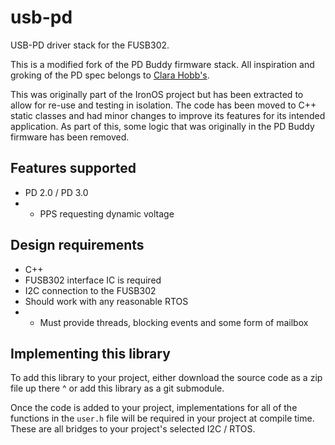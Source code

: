# usb-pd

USB-PD driver stack for the FUSB302.

This is a modified fork of the PD Buddy firmware stack.
All inspiration and groking of the PD spec belongs to [Clara Hobb's](https://hackaday.io/project/20424-pd-buddy-sink).

This was originally part of the IronOS project but has been extracted to allow for re-use and testing in isolation.
The code has been moved to C++ static classes and had minor changes to improve its features for its intended application.
As part of this, some logic that was originally in the PD Buddy firmware has been removed.

## Features supported

- PD 2.0 / PD 3.0
- - PPS requesting dynamic voltage

## Design requirements

- C++
- FUSB302 interface IC is required
- I2C connection to the FUSB302
- Should work with any reasonable RTOS
- - Must provide threads, blocking events and some form of mailbox

## Implementing this library

To add this library to your project, either download the source code as a zip file up there ^ or add this library as a git submodule.

Once the code is added to your project, implementations for all of the functions in the `user.h` file will be required in your project at compile time.
These are all bridges to your project's selected I2C / RTOS.
